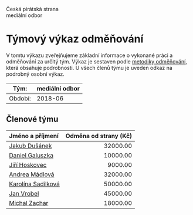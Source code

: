 Česká pirátská strana  
mediální odbor

Týmový výkaz odměňování
===========================

V tomtu výkazu zveřejňujeme základní informace o vykonané práci a odměňování
za určitý tým. Výkaz je sestaven podle [metodiky odměňování][metodika],
která obsahuje podrobnosti. U všech členů týmu je uveden odkaz na podrobný osobní výkaz.

Tým:                     | mediální odbor
-----------------------  | --------------------
Období:                  | 2018-06

Členové týmu
--------------

| Jméno a příjmení                          |   Odměna od strany (Kč) |
|:------------------------------------------|------------------------:|
| [Jakub Dušánek](jakub-dusanek/)           |                32000.00 |
| [Daniel Galuszka](daniel-galuszka/)       |                10000.00 |
| [Jiří Hoskovec](jiri-hoskovec/)           |                 9000.00 |
| [Andrea Mádlová](andrea-madlova/)         |                32000.00 |
| [Karolína Sadílková](karolina-sadilkova/) |                50000.00 |
| [Jan Vrobel](jan-vrobel/)                 |                45000.00 |
| [Michal Zachar](michal-zachar/)           |                18000.00 |


[metodika]: https://redmine.pirati.cz/projects/po/wiki/Odmenovani
